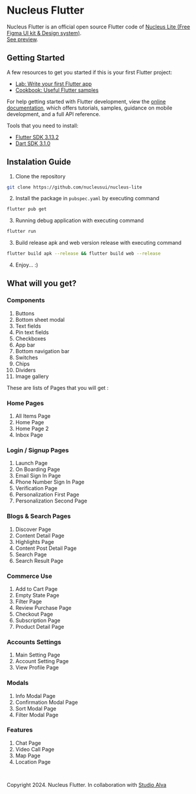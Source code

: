 # Nucleus Flutter

Nucleus Flutter is an official open source Flutter code of [Nucleus Lite (Free Figma UI kit & Design system)](https://www.nucleus-ui.com/nucleus-lite).  
[See preview](https://nucleus-lite.web.app/).

## Getting Started

A few resources to get you started if this is your first Flutter project:

- [Lab: Write your first Flutter app](https://docs.flutter.dev/get-started/codelab)
- [Cookbook: Useful Flutter samples](https://docs.flutter.dev/cookbook)

For help getting started with Flutter development, view the
[online documentation](https://docs.flutter.dev/), which offers tutorials,
samples, guidance on mobile development, and a full API reference.
  
Tools that you need to install:

- [Flutter SDK 3.13.2](https://storage.googleapis.com/flutter_infra_release/releases/stable/windows/flutter_windows_3.13.2-stable.zip)
- [Dart SDK 3.1.0](https://dart.dev/get-dart/archive)

## Instalation Guide

1. Clone the repository

```bash
git clone https://github.com/nucleusui/nucleus-lite
```

2. Install the package in `pubspec.yaml` by executing command

```bash
flutter pub get
```

3. Running debug application with executing command

```bash
flutter run
```

3. Build release apk and web version release with executing command

```bash
flutter build apk --release && flutter build web --release
```

4. Enjoy... :)

## What will you get?

### Components
1. Buttons
2. Bottom sheet modal
3. T⁠ext fields
4. ⁠⁠Pin text fields
5. Checkboxes
6. App bar
7. Bottom navigation bar
8. S⁠witches
9. Chips
10. ⁠⁠Dividers
11. Image gallery

These are lists of Pages that you will get :
### Home Pages

1. All Items Page
2. Home Page
3. Home Page 2
4. Inbox Page

### Login / Signup Pages

1. Launch Page
2. On Boarding Page
3. Email Sign In Page
4. Phone Number Sign In Page
5. Verification Page
6. Personalization First Page
7. Personalization Second Page

### Blogs & Search Pages

1. Discover Page
2. Content Detail Page
3. Highlights Page
4. Content Post Detail Page
5. Search Page
6. Search Result Page

### Commerce Use

1. Add to Cart Page
2. Empty State Page
3. Filter Page
4. Review Purchase Page
5. Checkout Page
6. Subscription Page
7. Product Detail Page

### Accounts Settings

1. Main Setting Page
2. Account Setting Page
3. View Profile Page

### Modals

1. Info Modal Page
2. Confirmation Modal Page
3. Sort Modal Page
4. Filter Modal Page

### Features

1. Chat Page
2. Video Call Page
3. Map Page
4. Location Page

<br/>

Copyright 2024. Nucleus Flutter. In collaboration with [Studio Alva](https://studioalva.co/)

